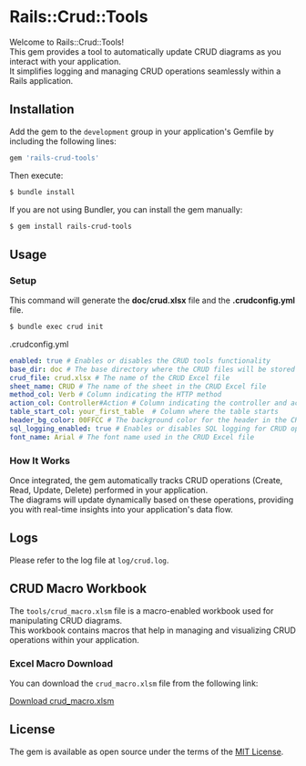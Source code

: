 # Rails::Crud::Tools

Welcome to Rails::Crud::Tools!   
This gem provides a tool to automatically update CRUD diagrams as you interact with your application.   
It simplifies logging and managing CRUD operations seamlessly within a Rails application.

## Installation

Add the gem to the `development` group in your application's Gemfile by including the following lines:

```ruby
gem 'rails-crud-tools'
```

Then execute:

```sh
$ bundle install
```

If you are not using Bundler, you can install the gem manually:

```sh
$ gem install rails-crud-tools
```

## Usage

### Setup
This command will generate the **doc/crud.xlsx** file and the **.crudconfig.yml** file.

```sh
$ bundle exec crud init
```

.crudconfig.yml
```yaml
enabled: true # Enables or disables the CRUD tools functionality
base_dir: doc # The base directory where the CRUD files will be stored
crud_file: crud.xlsx # The name of the CRUD Excel file
sheet_name: CRUD # The name of the sheet in the CRUD Excel file
method_col: Verb # Column indicating the HTTP method
action_col: Controller#Action # Column indicating the controller and action
table_start_col: your_first_table  # Column where the table starts
header_bg_color: 00FFCC # The background color for the header in the CRUD Excel file
sql_logging_enabled: true # Enables or disables SQL logging for CRUD operations
font_name: Arial # The font name used in the CRUD Excel file
```

### How It Works

Once integrated, the gem automatically tracks CRUD operations (Create, Read, Update, Delete) performed in your application.   
The diagrams will update dynamically based on these operations, providing you with real-time insights into your application's data flow.

## Logs

Please refer to the log file at `log/crud.log`.

## CRUD Macro Workbook

The `tools/crud_macro.xlsm` file is a macro-enabled workbook used for manipulating CRUD diagrams.  
This workbook contains macros that help in managing and visualizing CRUD operations within your application.

### Excel Macro Download

You can download the `crud_macro.xlsm` file from the following link:

[Download crud_macro.xlsm](https://github.com/YamabikoLab/rails-crud-tools/raw/main/tools/crud_macro.xlsm)

## License

The gem is available as open source under the terms of the [MIT License](https://opensource.org/licenses/MIT).

